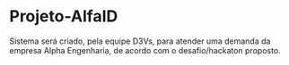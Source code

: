# Projeto-AlfaID
 Sistema será criado, pela equipe D3Vs, para atender uma demanda da empresa Alpha Engenharia, de acordo com o desafio/hackaton proposto.
